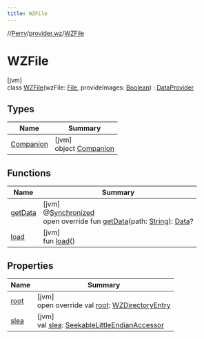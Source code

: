 ```yaml
---
title: WZFile
---
```

//[Perry](../../../index.html)/[provider.wz](../index.html)/[WZFile](index.html)



# WZFile



[jvm]\
class [WZFile](index.html)(wzFile: [File](https://docs.oracle.com/javase/8/docs/api/java/io/File.html), provideImages: [Boolean](https://kotlinlang.org/api/latest/jvm/stdlib/kotlin/-boolean/index.html)) : [DataProvider](../../provider/-data-provider/index.html)



## Types


| Name | Summary |
|---|---|
| [Companion](-companion/index.html) | [jvm]<br>object [Companion](-companion/index.html) |


## Functions


| Name | Summary |
|---|---|
| [getData](get-data.html) | [jvm]<br>@[Synchronized](https://kotlinlang.org/api/latest/jvm/stdlib/kotlin.jvm/-synchronized/index.html)<br>open override fun [getData](get-data.html)(path: [String](https://kotlinlang.org/api/latest/jvm/stdlib/kotlin/-string/index.html)): [Data](../../provider/-data/index.html)? |
| [load](load.html) | [jvm]<br>fun [load](load.html)() |


## Properties


| Name | Summary |
|---|---|
| [root](root.html) | [jvm]<br>open override val [root](root.html): [WZDirectoryEntry](../-w-z-directory-entry/index.html) |
| [slea](slea.html) | [jvm]<br>val [slea](slea.html): [SeekableLittleEndianAccessor](../../tools.data.input/-seekable-little-endian-accessor/index.html) |

